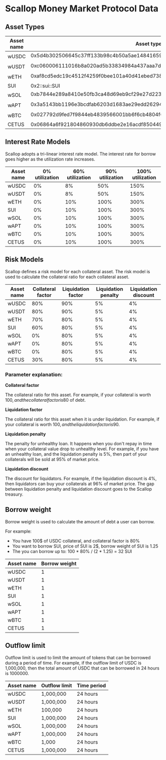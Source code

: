 # Scallop Money Market Protocol Data

## Asset Types

| Asset name | Asset type                                                                      |
|------------|---------------------------------------------------------------------------------|
| wUSDC      | 0x5d4b302506645c37ff133b98c4b50a5ae14841659738d6d733d59d0d217a93bf::coin::COIN  |
| wUSDT      | 0xc060006111016b8a020ad5b33834984a437aaa7d3c74c18e09a95d48aceab08c::coin::COIN  |
| wETH       | 0xaf8cd5edc19c4512f4259f0bee101a40d41ebed738ade5874359610ef8eeced5::coin::COIN  |
| SUI        | 0x2::sui::SUI                                                                   |
| wSOL       | 0xb7844e289a8410e50fb3ca48d69eb9cf29e27d223ef90353fe1bd8e27ff8f3f8::coin::COIN  |
| wAPT       | 0x3a5143bb1196e3bcdfab6203d1683ae29edd26294fc8bfeafe4aaa9d2704df37::coin::COIN  |
| wBTC       | 0x027792d9fed7f9844eb4839566001bb6f6cb4804f66aa2da6fe1ee242d896881::coin::COIN  |
| CETUS      | 0x06864a6f921804860930db6ddbe2e16acdf8504495ea7481637a1c8b9a8fe54b::cetus::CETUS|

## Interest Rate Models
Scallop adopts a tri-linear interest rate model. The interest rate for borrow goes higher as the utilization rate increases.

| Asset name | 0% utilization | 60% utilization | 90% utilization | 100% utilization |
|------------|----------------|-----------------|-----------------|------------------|
| wUSDC      | 0%             | 8%              | 50%             | 150%             |
| wUSDT      | 0%             | 8%              | 50%             | 150%             |
| wETH       | 0%             | 10%             | 100%            | 300%             |
| SUI        | 0%             | 10%             | 100%            | 300%             |
| wSOL       | 0%             | 10%             | 100%            | 300%             |
| wAPT       | 0%             | 10%             | 100%            | 300%             |
| wBTC       | 0%             | 10%             | 100%            | 300%             |
| CETUS      | 0%             | 10%             | 100%            | 300%             |

## Risk Models
Scallop defines a risk model for each collateral asset. The risk model is used to calculate the collateral ratio for each collateral asset.

| Asset name | Collateral factor | Liquidation factor | Liquidation penalty | Liquidation discount |
|------------|-------------------|--------------------|---------------------|----------------------|
| wUSDC      | 80%               | 90%                | 5%                  | 4%                   |
| wUSDT      | 80%               | 90%                | 5%                  | 4%                   |
| wETH       | 70%               | 80%                | 5%                  | 4%                   |
| SUI        | 60%               | 80%                | 5%                  | 4%                   |
| wSOL       | 0%                | 80%                | 5%                  | 4%                   |
| wAPT       | 0%                | 80%                | 5%                  | 4%                   |
| wBTC       | 0%                | 80%                | 5%                  | 4%                   |
| CETUS      | 30%               | 80%                | 5%                  | 4%                   |

### Parameter explanation:

**Collateral factor**

The collateral ratio for this asset.
For example, if your collateral is worth 100$, and the collateral factor is 80%, then you can borrow up to 80$ of debt.

**Liquidation factor**

The collateral ratio for this asset when it is under liquidation.
For example, if your collateral is worth 100$, and the liquidation factor is 90%, then your collateral will be liquidated when your debt is greater than 90$.

**Liquidation penalty**

The penalty for unhealthy loan. It happens when you don't repay in time when your collateral value drop to unhealthy level.
For example, if you have an unhealthy loan, and the liquidation penalty is 5%, then part of your collaterals will be sold at 95% of market price.

**Liquidation discount**

The discount for liquidators.
For example, if the liquidation discount is 4%, then liquidators can buy your collaterals at 96% of market price.
The gap between liquidation penalty and liquidation discount goes to the Scallop treasury.

## Borrow weight
Borrow weight is used to calculate the amount of debt a user can borrow.

For example:
- You have 100$ of USDC collateral, and collateral factor is 80%
- You want to borrow SUI, price of SUI is 2$, borrow weight of SUI is 1.25
- The you can borrow up to: 100 * 80% / (2 * 1.25) = 32 SUI

| Asset name | Borrow weight |
|------------|---------------|
| wUSDC      | 1             |
| wUSDT      | 1             |
| wETH       | 1             |
| SUI        | 1             |
| wSOL       | 1             |
| wAPT       | 1             | 
| wBTC       | 1             |
| CETUS      | 1             |

## Outflow limit
Outflow limit is used to limit the amount of tokens that can be borrowed during a period of time.
For example, if the outflow limit of USDC is 1,000,000, then the total amount of USDC that can be borrowed in 24 hours is 1000000.

| Asset name | Outflow limit | Time period |
|------------|---------------|-------------|
| wUSDC      | 1,000,000     | 24 hours    |
| wUSDT      | 1,000,000     | 24 hours    |
| wETH       | 100,000       | 24 hours    |
| SUI        | 1,000,000     | 24 hours    |
| wSOL       | 1,000,000     | 24 hours    |
| wAPT       | 1,000,000     | 24 hours    |
| wBTC       | 1,000         | 24 hours    |
| CETUS      | 1,000,000     | 24 hours    |
